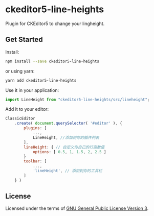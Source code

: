 # ckeditor5-line-heights

Plugin for CKEditor5 to change your lingheight.

## Get Started

Install:

```bash
npm install --save ckeditor5-line-heights
```

or using yarn:

```bash
yarn add ckeditor5-line-heights
```

Use it in your application:

```js
import LineHeight from "ckeditor5-line-heights/src/lineheight";
```

Add it to your editor:

```js
ClassicEditor
    .create( document.querySelector( '#editor' ), {
        plugins: [
            ...,
            LineHeight, //添加到你的插件列表
        ],
        lineHeight: { // 自定义你自己的行高数值
            options: [ 0.5, 1, 1.5, 2, 2.5 ]
        }
        toolbar: [
            ...,
            'lineHeight', // 添加到你的工具栏
        ]
    } )
```

## License

Licensed under the terms of [GNU General Public License Version 3](http://www.gnu.org/licenses/gpl.html).
